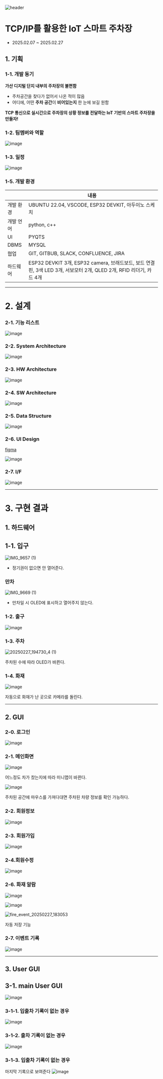 ![header](https://capsule-render.vercel.app/api?type=wave&color=auto&height=300&section=header&text=Parking%20Smoothly&fontSize=90)

# **TCP/IP를 활용한 IoT 스마트 주차장**

* 2025.02.07 ~ 2025.02.27
  
## 1. 기획 


### 1-1. 개발 동기


**가산 디지털 단지 내부의 주차장의 불편함** 


* 주차공간을 찾다가 없어서 나온 적이 많음 
* 어디에, 어떤 **주차 공간**이 **비어있는지** 한 눈에 보길 원함

  
**TCP 통신으로 실시간으로 주차장의 상황 정보를 전달하는 IoT 기반의 스마트 주차장을 만들자!**




### 1-2. 팀멤버와 역할

![image](https://github.com/user-attachments/assets/289575f6-7eaf-4909-822b-16e1e0589e3c)


### 1-3. 일정 


![image](https://github.com/user-attachments/assets/47b83d1c-7337-419b-b8a9-b510adaea2a9)


### 1-5.  개발 환경  

||내용|
|------|---|
|개발 환경|UBUNTU 22.04, VSCODE, ESP32 DEVKIT, 아두이노 스케치|
|개발 언어|python, c++|
|UI|PYQTS|
|DBMS|MYSQL|
|협업|GIT, GITBUB, SLACK, CONFLUENCE, JIRA|
|하드웨어|ESP32 DEVKIT 3개, ESP32 camera, 브래드보드, 보드 연결 핀, 3색 LED 3개, 서보모터 2개, QLED 2개, RFID 리더기, 카드 4개|

---

# 2. 설계 

### 2-1. 기능 리스트 


![image](https://github.com/user-attachments/assets/c95f4e43-3a6b-4d30-9313-08b47c8b93d1)


### 2-2. System Architecture


![image](https://github.com/user-attachments/assets/d5023243-714a-4b3d-90e4-13b9cba70a60)


### 2-3. HW Architecture

![image](https://github.com/user-attachments/assets/ed58fcaf-d178-461d-804c-e85d4d3b0f81)


### 2-4. SW Architecture

![image](https://github.com/user-attachments/assets/d2117523-fafa-4875-98dc-579af64833f1)


### 2-5. Data Structure


![image](https://github.com/user-attachments/assets/a5f0d7aa-62ca-4b2c-9531-04fef4e20a01)


### 2-6. UI Design


[figma](https://www.figma.com/design/oNSstSfl0fghC9PGpqPavT/Figma-basics?node-id=1669-162202&t=jxnTshg6gdd7RcFc-1)


![image](https://github.com/user-attachments/assets/bb0623a4-2caf-41e1-b7d6-be69be93d192)


### 2-7. I/F

![image](https://github.com/user-attachments/assets/c74deeb9-6e37-401c-9aa2-a438447169da)


---


# 3. 구현 결과 


## 1. 하드웨어 


## 1-1. 입구 


![IMG_9657 (1)](https://github.com/user-attachments/assets/85c8c2e2-75e2-4a43-ae8e-26b423895af4)


* 정기권이 없으면 안 열어준다.


### 만차
![IMG_9669 (1)](https://github.com/user-attachments/assets/669ec910-cd9c-47a8-9073-3a0467950287)

* 만차일 시 OLED에 표시하고 열어주지 않는다.


### 1-2. 출구 

![image](https://github.com/user-attachments/assets/e66fde67-9956-4479-a230-08d26778e664)



### 1-3. 주차
![20250227_194730_4 (1)](https://github.com/user-attachments/assets/38550fa6-4dce-4ff8-b0ab-c520eaa0045f)


주차된 수에 따라 OLED가 바뀐다. 


### 1-4. 화재 
![image](https://github.com/user-attachments/assets/2da2be29-c99c-4761-a03b-9fd79385a012)


자동으로 화재가 난 곳으로 카메라를 돌린다.


***


## 2. GUI

### 2-0. 로그인
![image](https://github.com/user-attachments/assets/53a1c861-e2ce-47a0-b688-776e17e3999b)



### 2-1. 메인화면
![image](https://github.com/user-attachments/assets/c8f395d0-fe1d-4d14-a025-27e99a638458)


어느정도 차가 찼는지에 따라 미니맵이 바뀐다.


![image](https://github.com/user-attachments/assets/471452fa-03bf-4e94-be7c-3c4667ca732d)


주차된 공간에 마우스를 가져다대면 주차된 차량 정보를 확인 가능하다.



### 2-2. 회원정보 
![image](https://github.com/user-attachments/assets/86a0e7a5-16d2-4676-b3f5-188718f5b335)



### 2-3. 회원가입 
![image](https://github.com/user-attachments/assets/45708cd9-54db-469e-9f36-a94c8caaa962)



### 2-4.회원수정 
![image](https://github.com/user-attachments/assets/892d46e5-c405-441a-a3e1-41690fb19d70)



### 2-6. 화재 알람
![image](https://github.com/user-attachments/assets/f18b5eea-132b-4eb6-ad51-a6d975a35bad)


![image](https://github.com/user-attachments/assets/ec0b8652-af47-40d1-9a57-78ec0c2d1fcf)



![fire_event_20250227_183053](https://github.com/user-attachments/assets/a9fb0a6d-a20d-4373-89e0-23ddbc60f3eb)

자동 저장 기능 


### 2-7. 이벤트 기록
![image](https://github.com/user-attachments/assets/f6c2025b-c2bb-43d3-9a9e-3cbffeb7562e)


***


## 3. User GUI 


## 3-1. main User GUI  
![image](https://github.com/user-attachments/assets/222a1f6a-2226-4424-8fe5-6399cd5a83e2)


### 3-1-1. 입출차 기록이 없는 경우
![image](https://github.com/user-attachments/assets/d1513e8a-5101-40d9-adb4-d1d7f1193d7f)



### 3-1-2. 출차 기록이 없는 경우
![image](https://github.com/user-attachments/assets/5e7330a3-ceeb-43fa-924b-495148e746d4)



### 3-1-3. 입출차 기록이 없는 경우


마지막 기록으로 보여준다
![image](https://github.com/user-attachments/assets/92d7192f-42fa-4c8e-8b40-5656aeb44514)
